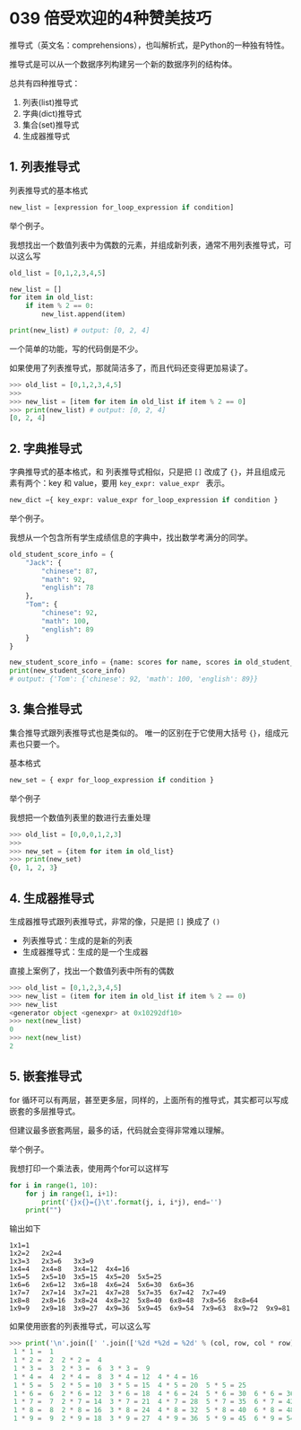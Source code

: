 # 039 倍受欢迎的4种赞美技巧

推导式（英文名：comprehensions），也叫解析式，是Python的一种独有特性。

推导式是可以从一个数据序列构建另一个新的数据序列的结构体。

总共有四种推导式：

1. 列表(list)推导式
2. 字典(dict)推导式
3. 集合(set)推导式
4. 生成器推导式

## 1. 列表推导式

列表推导式的基本格式

```python
new_list = [expression for_loop_expression if condition]
```

举个例子。

我想找出一个数值列表中为偶数的元素，并组成新列表，通常不用列表推导式，可以这么写

```python
old_list = [0,1,2,3,4,5]

new_list = []
for item in old_list:
    if item % 2 == 0:
        new_list.append(item)

print(new_list) # output: [0, 2, 4]
```

一个简单的功能，写的代码倒是不少。

如果使用了列表推导式，那就简洁多了，而且代码还变得更加易读了。

```python
>>> old_list = [0,1,2,3,4,5]
>>>
>>> new_list = [item for item in old_list if item % 2 == 0]
>>> print(new_list) # output: [0, 2, 4]
[0, 2, 4]
```

## 2. 字典推导式

字典推导式的基本格式，和 列表推导式相似，只是把 `[]` 改成了 `{}`，并且组成元素有两个：key 和 value，要用 `key_expr: value_expr ` 表示。

```python
new_dict ={ key_expr: value_expr for_loop_expression if condition }
```

举个例子。

我想从一个包含所有学生成绩信息的字典中，找出数学考满分的同学。

```python
old_student_score_info = {
    "Jack": {
        "chinese": 87,
        "math": 92,
        "english": 78
    },
    "Tom": {
        "chinese": 92,
        "math": 100,
        "english": 89
    }
}

new_student_score_info = {name: scores for name, scores in old_student_score_info.items() if scores["math"] == 100}
print(new_student_score_info)
# output: {'Tom': {'chinese': 92, 'math': 100, 'english': 89}}
```

## 3. 集合推导式

集合推导式跟列表推导式也是类似的。 唯一的区别在于它使用大括号 `{}`，组成元素也只要一个。

基本格式

```python
new_set = { expr for_loop_expression if condition }
```

举个例子

我想把一个数值列表里的数进行去重处理

```python
>>> old_list = [0,0,0,1,2,3]
>>>
>>> new_set = {item for item in old_list}
>>> print(new_set)
{0, 1, 2, 3}
```

## 4. 生成器推导式

生成器推导式跟列表推导式，非常的像，只是把 `[]` 换成了 `()`

- 列表推导式：生成的是新的列表
- 生成器推导式：生成的是一个生成器

直接上案例了，找出一个数值列表中所有的偶数

```python
>>> old_list = [0,1,2,3,4,5]
>>> new_list = (item for item in old_list if item % 2 == 0)
>>> new_list
<generator object <genexpr> at 0x10292df10>
>>> next(new_list)
0
>>> next(new_list)
2
```

## 5. 嵌套推导式

for 循环可以有两层，甚至更多层，同样的，上面所有的推导式，其实都可以写成嵌套的多层推导式。

但建议最多嵌套两层，最多的话，代码就会变得非常难以理解。

举个例子。

我想打印一个乘法表，使用两个for可以这样写

```python
for i in range(1, 10):
    for j in range(1, i+1):
        print('{}x{}={}\t'.format(j, i, i*j), end='')
    print("")
```

输出如下

```
1x1=1
1x2=2	2x2=4
1x3=3	2x3=6	3x3=9
1x4=4	2x4=8	3x4=12	4x4=16
1x5=5	2x5=10	3x5=15	4x5=20	5x5=25
1x6=6	2x6=12	3x6=18	4x6=24	5x6=30	6x6=36
1x7=7	2x7=14	3x7=21	4x7=28	5x7=35	6x7=42	7x7=49
1x8=8	2x8=16	3x8=24	4x8=32	5x8=40	6x8=48	7x8=56	8x8=64
1x9=9	2x9=18	3x9=27	4x9=36	5x9=45	6x9=54	7x9=63	8x9=72	9x9=81
```

如果使用嵌套的列表推导式，可以这么写

```python
>>> print('\n'.join([' '.join(['%2d *%2d = %2d' % (col, row, col * row) for col in range(1, row + 1)]) for row in range(1, 10)]))
 1 * 1 =  1
 1 * 2 =  2  2 * 2 =  4
 1 * 3 =  3  2 * 3 =  6  3 * 3 =  9
 1 * 4 =  4  2 * 4 =  8  3 * 4 = 12  4 * 4 = 16
 1 * 5 =  5  2 * 5 = 10  3 * 5 = 15  4 * 5 = 20  5 * 5 = 25
 1 * 6 =  6  2 * 6 = 12  3 * 6 = 18  4 * 6 = 24  5 * 6 = 30  6 * 6 = 36
 1 * 7 =  7  2 * 7 = 14  3 * 7 = 21  4 * 7 = 28  5 * 7 = 35  6 * 7 = 42  7 * 7 = 49
 1 * 8 =  8  2 * 8 = 16  3 * 8 = 24  4 * 8 = 32  5 * 8 = 40  6 * 8 = 48  7 * 8 = 56  8 * 8 = 64
 1 * 9 =  9  2 * 9 = 18  3 * 9 = 27  4 * 9 = 36  5 * 9 = 45  6 * 9 = 54  7 * 9 = 63  8 * 9 = 72  9 * 9 = 81
```
